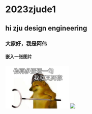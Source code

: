 # 2023zjude1
## hi zju design engineering
### 大家好，我是阿伟
#### 嵌入一张图片
![](img/v2-b884b541d34801930c24b85d9773ca56_xld.png)
![](https://course.zju.edu.cn/static/img/user/logo.png)
